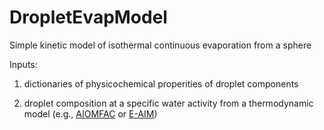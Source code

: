 # DropletEvapModel
Simple kinetic model of isothermal continuous evaporation from a sphere

Inputs: 

1. dictionaries of physicochemical properities of droplet components

2. droplet composition at a specific water activity from a thermodynamic model  (e.g., [AIOMFAC](http://www.aiomfac.caltech.edu/) or [E-AIM](http://www.aim.env.uea.ac.uk/aim/aim.php))
